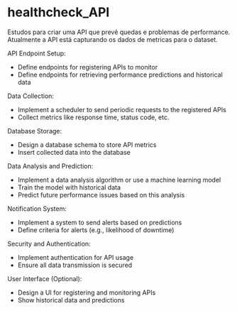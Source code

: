 # healthcheck_API
 
Estudos para criar uma API que prevê quedas e problemas de performance. Atualmente a API está capturando os dados de metricas para o dataset.

API Endpoint Setup:
- Define endpoints for registering APIs to monitor
- Define endpoints for retrieving performance predictions and historical data

Data Collection:
- Implement a scheduler to send periodic requests to the registered APIs
- Collect metrics like response time, status code, etc.

Database Storage:
- Design a database schema to store API metrics
- Insert collected data into the database

Data Analysis and Prediction:
- Implement a data analysis algorithm or use a machine learning model
- Train the model with historical data
- Predict future performance issues based on this analysis

Notification System:
- Implement a system to send alerts based on predictions
- Define criteria for alerts (e.g., likelihood of downtime)

Security and Authentication:
- Implement authentication for API usage
- Ensure all data transmission is secured

User Interface (Optional):
- Design a UI for registering and monitoring APIs
- Show historical data and predictions
